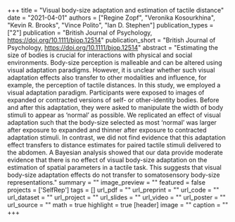 +++
title = "Visual body-size adaptation and estimation of tactile distance"
date = "2021-04-01"
authors = ["Regine Zopf", "Veronika Kosourkhina", "Kevin R. Brooks", "Vince Polito", "Ian D. Stephen"]
publication_types = ["2"]
publication = "British Journal of Psychology, https://doi.org/10.1111/bjop.12514"
publication_short = "British Journal of Psychology, https://doi.org/10.1111/bjop.12514"
abstract = "Estimating the size of bodies is crucial for interactions with physical and social environments. Body-size perception is malleable and can be altered using visual adaptation paradigms. However, it is unclear whether such visual adaptation effects also transfer to other modalities and influence, for example, the perception of tactile distances. In this study, we employed a visual adaptation paradigm. Participants were exposed to images of expanded or contracted versions of self- or other-identity bodies. Before and after this adaptation, they were asked to manipulate the width of body stimuli to appear as ‘normal’ as possible. We replicated an effect of visual adaptation such that the body-size selected as most ‘normal’ was larger after exposure to expanded and thinner after exposure to contracted adaptation stimuli. In contrast, we did not find evidence that this adaptation effect transfers to distance estimates for paired tactile stimuli delivered to the abdomen. A Bayesian analysis showed that our data provide moderate evidence that there is no effect of visual body-size adaptation on the estimation of spatial parameters in a tactile task. This suggests that visual body-size adaptation effects do not transfer to somatosensory body-size representations."
summary = ""
image_preview = ""
featured = false
projects = ['SelfRep']
tags = []
url_pdf = ""
url_preprint = ""
url_code = ""
url_dataset = ""
url_project = ""
url_slides = ""
url_video = ""
url_poster = ""
url_source = ""
math = true
highlight = true
[header]
image = ""
caption = ""
+++

